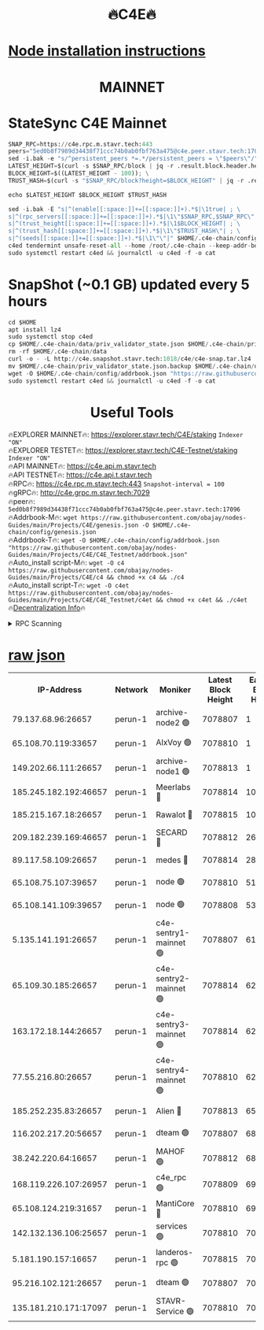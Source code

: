 <h1 align="center"> 🔥C4E🔥</h1>

[Node installation instructions](https://github.com/obajay/nodes-Guides/tree/main/Projects/C4E)
=

<h1 align="center"> MAINNET</h1>

# StateSync C4E Mainnet
```python
SNAP_RPC=https://c4e.rpc.m.stavr.tech:443
peers="5ed0b8f7989d34438f71ccc74b0ab0fbf763a475@c4e.peer.stavr.tech:17096"
sed -i.bak -e "s/^persistent_peers *=.*/persistent_peers = \"$peers\"/" $HOME/.c4e-chain/config/config.toml
LATEST_HEIGHT=$(curl -s $SNAP_RPC/block | jq -r .result.block.header.height); \
BLOCK_HEIGHT=$((LATEST_HEIGHT - 100)); \
TRUST_HASH=$(curl -s "$SNAP_RPC/block?height=$BLOCK_HEIGHT" | jq -r .result.block_id.hash)

echo $LATEST_HEIGHT $BLOCK_HEIGHT $TRUST_HASH

sed -i.bak -E "s|^(enable[[:space:]]+=[[:space:]]+).*$|\1true| ; \
s|^(rpc_servers[[:space:]]+=[[:space:]]+).*$|\1\"$SNAP_RPC,$SNAP_RPC\"| ; \
s|^(trust_height[[:space:]]+=[[:space:]]+).*$|\1$BLOCK_HEIGHT| ; \
s|^(trust_hash[[:space:]]+=[[:space:]]+).*$|\1\"$TRUST_HASH\"| ; \
s|^(seeds[[:space:]]+=[[:space:]]+).*$|\1\"\"|" $HOME/.c4e-chain/config/config.toml
c4ed tendermint unsafe-reset-all --home /root/.c4e-chain --keep-addr-book
sudo systemctl restart c4ed && journalctl -u c4ed -f -o cat
```
# SnapShot (~0.1 GB) updated every 5 hours
```python
cd $HOME
apt install lz4
sudo systemctl stop c4ed
cp $HOME/.c4e-chain/data/priv_validator_state.json $HOME/.c4e-chain/priv_validator_state.json.backup
rm -rf $HOME/.c4e-chain/data
curl -o - -L http://c4e.snapshot.stavr.tech:1018/c4e/c4e-snap.tar.lz4 | lz4 -c -d - | tar -x -C $HOME/.c4e-chain --strip-components 2
mv $HOME/.c4e-chain/priv_validator_state.json.backup $HOME/.c4e-chain/data/priv_validator_state.json
wget -O $HOME/.c4e-chain/config/addrbook.json "https://raw.githubusercontent.com/obajay/nodes-Guides/main/Projects/C4E/addrbook.json"
sudo systemctl restart c4ed && journalctl -u c4ed -f -o cat
```
 <h1 align="center"> Useful Tools</h1>

🔥EXPLORER MAINNET🔥:  https://explorer.stavr.tech/C4E/staking            `Indexer "ON"` \
🔥EXPLORER TESTET🔥:   https://explorer.stavr.tech/C4E-Testnet/staking     `Indexer "ON"` \
🔥API MAINNET🔥:       https://c4e.api.m.stavr.tech \
🔥API TESTNET🔥:       https://c4e.api.t.stavr.tech \
🔥RPC🔥:               https://c4e.rpc.m.stavr.tech:443                  `Snapshot-interval = 100` \
🔥gRPC🔥:              http://c4e.grpc.m.stavr.tech:7029 \
🔥peer🔥:              `5ed0b8f7989d34438f71ccc74b0ab0fbf763a475@c4e.peer.stavr.tech:17096` \
🔥Addrbook-M🔥:    ```wget https://raw.githubusercontent.com/obajay/nodes-Guides/main/Projects/C4E/genesis.json -O $HOME/.c4e-chain/config/genesis.json``` \
🔥Addrbook-T🔥:    ```wget -O $HOME/.c4e-chain/config/addrbook.json "https://raw.githubusercontent.com/obajay/nodes-Guides/main/Projects/C4E/C4E_Testnet/addrbook.json"``` \
🔥Auto_install script-M🔥: ```wget -O c4 https://raw.githubusercontent.com/obajay/nodes-Guides/main/Projects/C4E/c4 && chmod +x c4 && ./c4``` \
🔥Auto_install script-T🔥: ```wget -O c4et https://raw.githubusercontent.com/obajay/nodes-Guides/main/Projects/C4E/C4E_Testnet/c4et && chmod +x c4et && ./c4et``` \
🔥[Decentralization Info](https://github.com/obajay/StateSync-snapshots/tree/main/Projects/C4E/Decentralization)🔥




<details>
<summary>RPC Scanning</summary>

<h2 align="center"> We scan nodes in real time every 4 hours. And we provide the final result of RPC endpoints.
We cannot influence the operation of these nodes in any way. </h2>


```python
If Voting Power is higher than 0 --> then the Node is a validator of the network and may be subject to attack and be a potential threat to the chain.
```
```python
We marked such validators with a red symbol
```

</details>

[raw json](https://rpc-check.c4e.stavr.tech/c4e/rpc-c4e-result.json)
=



<table><tr><th>IP-Address</th><th>Network</th><th>Moniker</th><th>Latest Block Height</th><th>Earliest Block Height</th><th>Catching Up</th><th>Tx Index</th><th>Voting Power</th><th>Scan Time</th></tr><tr><td>79.137.68.96:26657</td><td>perun-1</td><td>archive-node2 🟢</td><td>7078807</td><td>1</td><td>False</td><td>on</td><td>0</td><td>2024-02-08T00:04:10.036364455UTC</td></tr><tr><td>65.108.70.119:33657</td><td>perun-1</td><td>AlxVoy 🟢</td><td>7078810</td><td>1</td><td>False</td><td>on</td><td>0</td><td>2024-02-08T00:04:24.120276679UTC</td></tr><tr><td>149.202.66.111:26657</td><td>perun-1</td><td>archive-node1 🟢</td><td>7078813</td><td>1</td><td>False</td><td>on</td><td>0</td><td>2024-02-08T00:04:40.734045549UTC</td></tr><tr><td>185.245.182.192:46657</td><td>perun-1</td><td>Meerlabs 🔴</td><td>7078814</td><td>1051501</td><td>False</td><td>on</td><td>344594</td><td>2024-02-08T00:04:46.015927436UTC</td></tr><tr><td>185.215.167.18:26657</td><td>perun-1</td><td>Rawalot 🔴</td><td>7078815</td><td>1090501</td><td>False</td><td>on</td><td>450002</td><td>2024-02-08T00:04:57.924176953UTC</td></tr><tr><td>209.182.239.169:46657</td><td>perun-1</td><td>SECARD 🔴</td><td>7078812</td><td>2616101</td><td>False</td><td>off</td><td>749292</td><td>2024-02-08T00:04:36.007825713UTC</td></tr><tr><td>89.117.58.109:26657</td><td>perun-1</td><td>medes 🔴</td><td>7078814</td><td>2826001</td><td>False</td><td>off</td><td>890936</td><td>2024-02-08T00:04:53.119878120UTC</td></tr><tr><td>65.108.75.107:39657</td><td>perun-1</td><td>node 🟢</td><td>7078810</td><td>5198801</td><td>False</td><td>on</td><td>0</td><td>2024-02-08T00:04:26.749320153UTC</td></tr><tr><td>65.108.141.109:39657</td><td>perun-1</td><td>node 🟢</td><td>7078808</td><td>5303301</td><td>False</td><td>on</td><td>0</td><td>2024-02-08T00:04:12.451453492UTC</td></tr><tr><td>5.135.141.191:26657</td><td>perun-1</td><td>c4e-sentry1-mainnet 🟢</td><td>7078807</td><td>6198001</td><td>False</td><td>on</td><td>0</td><td>2024-02-08T00:04:09.010428832UTC</td></tr><tr><td>65.109.30.185:26657</td><td>perun-1</td><td>c4e-sentry2-mainnet 🟢</td><td>7078814</td><td>6238301</td><td>False</td><td>on</td><td>0</td><td>2024-02-08T00:04:45.659228840UTC</td></tr><tr><td>163.172.18.144:26657</td><td>perun-1</td><td>c4e-sentry3-mainnet 🟢</td><td>7078814</td><td>6239001</td><td>False</td><td>on</td><td>0</td><td>2024-02-08T00:04:46.628506695UTC</td></tr><tr><td>77.55.216.80:26657</td><td>perun-1</td><td>c4e-sentry4-mainnet 🟢</td><td>7078810</td><td>6241001</td><td>False</td><td>on</td><td>0</td><td>2024-02-08T00:04:23.772736527UTC</td></tr><tr><td>185.252.235.83:26657</td><td>perun-1</td><td>Alien 🔴</td><td>7078813</td><td>6502501</td><td>False</td><td>on</td><td>648118</td><td>2024-02-08T00:04:41.098188243UTC</td></tr><tr><td>116.202.217.20:56657</td><td>perun-1</td><td>dteam 🟢</td><td>7078807</td><td>6800901</td><td>False</td><td>on</td><td>0</td><td>2024-02-08T00:04:09.298857344UTC</td></tr><tr><td>38.242.220.64:16657</td><td>perun-1</td><td>MAHOF 🟢</td><td>7078812</td><td>6885501</td><td>False</td><td>on</td><td>0</td><td>2024-02-08T00:04:38.364802606UTC</td></tr><tr><td>168.119.226.107:26957</td><td>perun-1</td><td>c4e_rpc 🟢</td><td>7078809</td><td>6978809</td><td>False</td><td>on</td><td>0</td><td>2024-02-08T00:04:16.818048781UTC</td></tr><tr><td>65.108.124.219:31657</td><td>perun-1</td><td>MantiCore 🔴</td><td>7078810</td><td>6978810</td><td>False</td><td>off</td><td>729061</td><td>2024-02-08T00:04:23.363497632UTC</td></tr><tr><td>142.132.136.106:25657</td><td>perun-1</td><td>services 🟢</td><td>7078810</td><td>7012001</td><td>False</td><td>on</td><td>0</td><td>2024-02-08T00:04:26.387820936UTC</td></tr><tr><td>5.181.190.157:16657</td><td>perun-1</td><td>landeros-rpc 🟢</td><td>7078815</td><td>7066001</td><td>False</td><td>on</td><td>0</td><td>2024-02-08T00:04:57.571523872UTC</td></tr><tr><td>95.216.102.121:26657</td><td>perun-1</td><td>dteam 🟢</td><td>7078807</td><td>7073201</td><td>False</td><td>on</td><td>0</td><td>2024-02-08T00:04:09.675752591UTC</td></tr><tr><td>135.181.210.171:17097</td><td>perun-1</td><td>STAVR-Service 🟢</td><td>7078810</td><td>7077001</td><td>False</td><td>on</td><td>0</td><td>2024-02-08T00:04:27.127245301UTC</td></tr></table>
